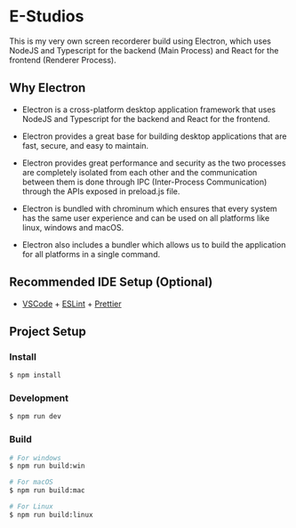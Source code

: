 # E-Studios

This is my very own screen recorderer build using Electron, which uses NodeJS and Typescript for the backend (Main Process) and React for the frontend (Renderer Process). 

## Why Electron

- Electron is a cross-platform desktop application framework that uses NodeJS and Typescript for the backend and React for the frontend.

- Electron provides a great base for building desktop applications that are fast, secure, and easy to maintain.

- Electron provides great performance and security as the two processes are completely isolated from each other and the communication between them is done through IPC (Inter-Process Communication) through the APIs exposed in preload.js file.

- Electron is bundled with chrominum which ensures that every system has the same user experience and can be used on all platforms like linux, windows and macOS.

- Electron also includes a bundler which allows us to build the application for all platforms in a single command.

## Recommended IDE Setup (Optional)

- [VSCode](https://code.visualstudio.com/) + [ESLint](https://marketplace.visualstudio.com/items?itemName=dbaeumer.vscode-eslint) + [Prettier](https://marketplace.visualstudio.com/items?itemName=esbenp.prettier-vscode)

## Project Setup

### Install

```bash
$ npm install
```

### Development

```bash
$ npm run dev
```

### Build

```bash
# For windows
$ npm run build:win

# For macOS
$ npm run build:mac

# For Linux
$ npm run build:linux
```
